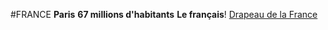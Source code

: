 ﻿#FRANCE
**Paris**
**67 millions d'habitants**
**Le français**!
[Drapeau de la France](https://upload.wikimedia.org/wikipedia/commons/thumb/c/c3/Flag_of_France.svg/225px-Flag_of_France.svg.png)
